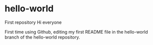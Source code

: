 # hello-world
First repository
Hi everyone

First time using Github, editing my first README file in the hello-world branch of the hello-world repository.

